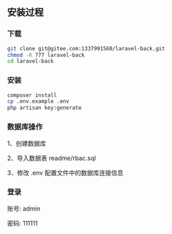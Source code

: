 ## 安装过程

### 下载

```bash
git clone git@gitee.com:1337991560/laravel-back.git
chmod -R 777 laravel-back
cd laravel-back
```

### 安装

```bash
composer install
cp .env.example .env
php artisan key:generate
```

### 数据库操作

1、创建数据库

2、导入数据表 readme/rbac.sql

3、修改 .env 配置文件中的数据库连接信息

### 登录
账号: admin

密码: 111111
